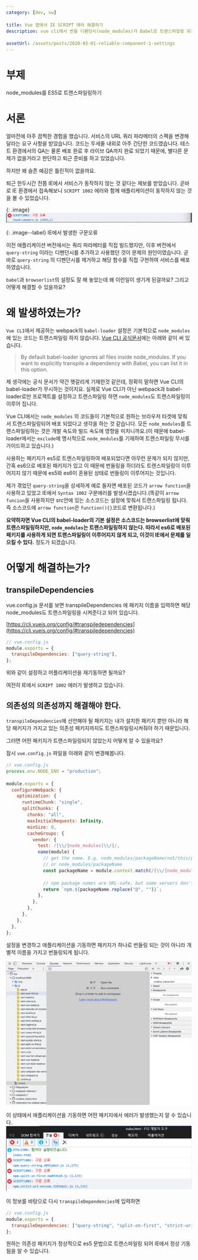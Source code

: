 ```yaml
---
category: [dev, sw]

title: Vue 앱에서 IE SCRIPT 에러 해결하기
description: vue cli에서 번들 디펜던시(node_modules)가 Babel로 트랜스파일링 되지 않는 이유와 해결 방법에 대해서 알아보도록 합니다.

assetUrl: /assets/posts/2020-03-01-reliable-component-1-settings
---
```


# 부제

node_modules를 ES5로 트랜스파일링하기

# 서론

얼마전에 아주 끔찍한 경험을 했습니다. 서비스의 URL 쿼리 파라메터의 스펙을 변경해달라는 요구 사항을 받았습니다. 코드는 두세줄 내외로 아주 간단한 코드였습니다. 테스트 환경에서의 QA는 물론 배포 완료 후 라이브 QA까지 완료 되었기 때문에, 별다른 문제가 없을거라고 판단하고 퇴근 준비를 하고 있었습니다.

하지만 왜 슬픈 예감은 틀린적이 없을까요.

퇴근 한두시간 전쯤 IE에서 서비스가 동작하지 않는 것 같다는 제보를 받았습니다. 곧바로 IE 환경에서 접속해보니 `SCRIPT 1002` 에러와 함께 애플리케이션이 동작하지 않는 것을 볼 수 있었습니다.

{: .image}
![img](/assets/posts/2021/2021-06-01-0.png)

{: .image--label}
IE에서 발생한 구문오류

이전 애플리케이션 버전에서는 쿼리 파라메터를 직접 빌드했지만, 이후 버전에서 `query-string` 이라는 디펜던시를 추가하고 사용했던 것이 문제의 원인이였습니다. 곧바로 `query-string` 의 디펜던시를 제거하고 해당 함수를 직접 구현하여 서비스를 배포하였습니다.

`babel`과 `browserlist`의 설정도 잘 해 놓았는데 왜 이런일이 생기게 된걸까요? 그리고 어떻게 해결할 수 있을까요?

# 왜 발생하였는가?

`Vue CLI`에서 제공하는 webpack의 `babel-loader` 설정은 기본적으로 `node_modules` 에 있는 코드는 트랜스파일링 하지 않습니다. [Vue CLI 공식문서](https://cli.vuejs.org/config/#transpiledependencies)에는 아래와 같이 써 있습니다.

> By default babel-loader ignores all files inside node_modules. If you want to explicitly transpile a dependency with Babel, you can list it in this option.

제 생각에는 공식 문서가 약간 햇갈리게 기재한것 같은데, 정확히 말하면 Vue CLI의 babel-loader가 무시하는 것이지요. 실제로 Vue CLI가 아닌 webpack과 babel-loader로만 프로젝트를 설정하고 트랜스파일링 하면 `node_modules`도 트랜스파일링이 이루어 집니다.

Vue CLI에서는 `node_modules` 의 코드들이 기본적으로 원하는 브라우저 타겟에 맞춰서 트랜스파일링되어 배포 되었다고 생각을 하는 것 같습니다. 모든 `node_modules`를 트랜스파일링하는 것은 개발 속도와 빌드 속도에 영향을 미치니까요.(이 때문에 babel-loader에서는 `exclude`에 명시적으로 `node_modules`를 기재하여 트랜스파일링 무시를 가이드하고 있습니다.)

사용하는 패키지가 es5로 트랜스파일링하여 배포되었다면 아무런 문제가 되지 않지만, 간혹 es6으로 배포된 패키지가 있고 이 때문에 번들링을 하더라도 트랜스파일링이 이루어지지 않기 때문에 es5와 es6이 혼용된 상태로 번들링이 이루어지는 것입니다.

제가 겪었던 `query-string`을 상세하게 예로 들자면 배포된 코드가 `arrow function`을 사용하고 있었고 IE에서 `Syntax 1002` 구문에러를 발생시켰습니다.(똑같이 `arrow funcion`을 사용하지만 src안에 있는 소스코드는 설정에 맞춰서 트랜스파일링 됩니다. 즉 소스코드에 `arrow function`은 `function(){}`코드로 변환됩니다.)

**요약하자면 Vue CLI의 babel-loader의 기본 설정은 소스코드는 browserlist에 맞춰 트랜스파일링하지만, `node_modules`는 트랜스파일링하지 않는다. 따라서 es6로 배포된 패키지를 사용하게 되면 트랜스파일링이 이루어지지 않게 되고, 이것이 IE에서 문제를 일으킬 수 있다.** 정도가 되겠습니다.

# 어떻게 해결하는가?

## transpileDependencies

vue.config.js 문서를 보면 transpileDependencies 에 패키지 이름을 입력하면 해당 node_modules도 트랜스파일링을 시켜준다고 되어 있습니다.

[https://cli.vuejs.org/config/#transpiledependencies](https://cli.vuejs.org/config/#transpiledependencies)

```js
// vue.config.js
module.exports = {
  transpileDependencies: ["query-string"],
};
```

위와 같이 설정하고 어플리케이션을 재기동하면 될까요?

여전히 IE에서 `SCRIPT 1002` 에러가 발생하고 있습니다.

## 의존성의 의존성까지 해결해야 한다.

`transpileDependencies`에 선언해야 될 패키지는 내가 설치한 패키지 뿐만 아니라 해당 패키지가 가지고 있는 의존성 패키지까지도 트랜스파일링시켜줘야 하기 때문입니다.

그러면 어떤 패키지가 트랜스파일링되지 않았는지 어떻게 알 수 있을까요?

잠시 `vue.config.js` 파일을 아래와 같이 변경해봅니다.

```js
// vue.config.js
process.env.NODE_ENV = "production";

module.exports = {
  configureWebpack: {
    optimization: {
      runtimeChunk: "single",
      splitChunks: {
        chunks: "all",
        maxInitialRequests: Infinity,
        minSize: 0,
        cacheGroups: {
          vendor: {
            test: /[\\/]node_modules[\\/]/,
            name(module) {
              // get the name. E.g. node_modules/packageName/not/this/part.js
              // or node_modules/packageName
              const packageName = module.context.match(/[\\/]node_modules[\\/](.*?)([\\/]|$)/)[1];

              // npm package names are URL-safe, but some servers don't like @ symbols
              return `npm.${packageName.replace("@", "")}`;
            },
          },
        },
      },
    },
  },
};
```

설정을 변경하고 애플리케이션을 기동하면 패키지가 하나로 번들링 되는 것이 아니라 개별적 이름을 가지고 번들링되게 됩니다.

![asset](/assets/posts/2021/2021-06-01-3.png)

이 상태에서 애플리케이션을 기동하면 어떤 패키지에서 에러가 발생했는지 알 수 있습니다.
![asset](/assets/posts/2021/2021-06-01-4.png)

이 정보를 바탕으로 다시 `transpileDependencies`에 입력하면

```js
// vue.config.js
module.exports = {
  transpileDependencies: ["query-string", "split-on-first", "strict-uri-encode"],
};
```

원하는 의존성 패키지가 정상적으로 es5 문법으로 트랜스파일링 되어 IE에서 정상 기동 됨을 알 수 있습니다.
